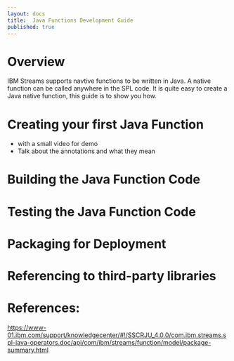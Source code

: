 ```yaml
---
layout: docs
title:  Java Functions Development Guide
published: true
---
```


# Overview

IBM Streams supports navtive functions to be written in Java.  A native function can be called anywhere in the SPL code.
It is quite easy to create a Java native function, this guide is to show you how.

# Creating your first Java Function
* with a small video for demo
* Talk about the annotations and what they mean

# Building the Java Function Code

# Testing the Java Function Code

# Packaging for Deployment

# Referencing to third-party libraries


# References:
https://www-01.ibm.com/support/knowledgecenter/#!/SSCRJU_4.0.0/com.ibm.streams.spl-java-operators.doc/api/com/ibm/streams/function/model/package-summary.html